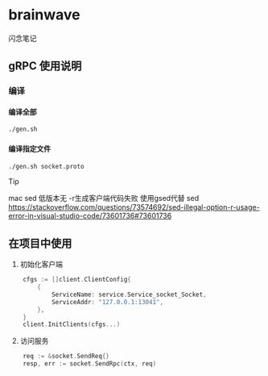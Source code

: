 # brainwave
闪念笔记

## gRPC 使用说明
### 编译
#### 编译全部
```bash
./gen.sh
```
#### 编译指定文件
```bash
./gen.sh socket.proto
```
> [!TIP]
mac sed 低版本无 -r生成客户端代码失败
使用gsed代替 sed
https://stackoverflow.com/questions/73574692/sed-illegal-option-r-usage-error-in-visual-studio-code/73601736#73601736


## 在项目中使用
1. 初始化客户端
```go
    cfgs := []client.ClientConfig{
        {
            ServiceName: service.Service_socket_Socket,
            ServiceAddr: "127.0.0.1:13041",
        },
    }
    client.InitClients(cfgs...)
```
2. 访问服务
```go
    req := &socket.SendReq{}
	resp, err := socket.SendRpc(ctx, req)
```